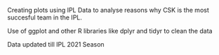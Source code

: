 Creating plots using IPL Data to analyse reasons why CSK is the most succesful team in the IPL.

Use of ggplot and other R libraries like dplyr and tidyr to clean the data 

Data updated till IPL 2021 Season
